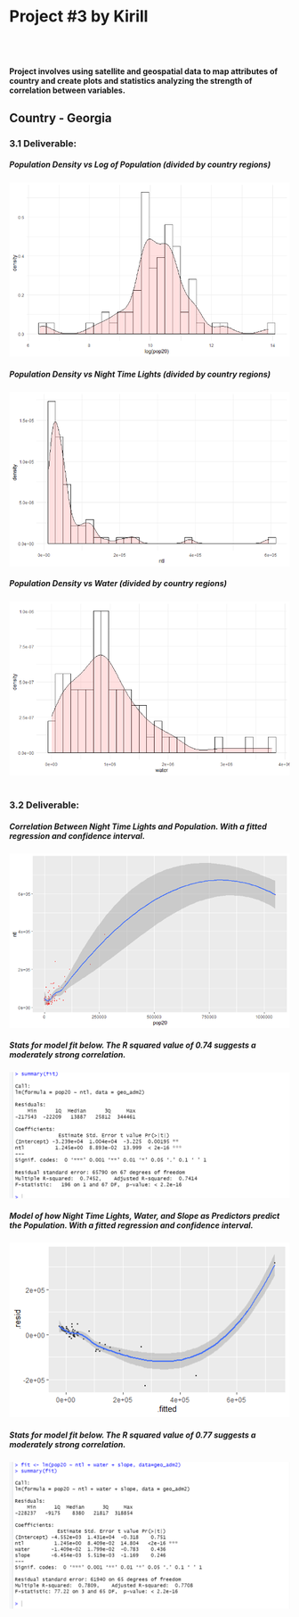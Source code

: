 # Project #3 by Kirill
<br><br>
#### Project involves using satellite and geospatial data to map attributes of country and create plots and statistics analyzing the strength of correlation between variables.

## Country - Georgia

### 3.1 Deliverable:
##### Population Density vs Log of Population (divided by country regions)
![](3_1_density_v_logpop.png)
<br>
##### Population Density vs Night Time Lights (divided by country regions)
![](3_1_density_v_ntl.png)
<br>
##### Population Density vs Water (divided by country regions)
![](3_1_density_v_water.png)
<br>
<br>

### 3.2 Deliverable:
##### Correlation Between Night Time Lights and Population. With a fitted regression and confidence interval.
![](3_2_ntl_vs_pop20.png)
##### Stats for model fit below. The R squared value of 0.74 suggests a moderately strong correlation.
![](3_2_ntl_vs_pop20_text.png)
<br>
##### Model of how Night Time Lights, Water, and Slope as Predictors predict the Population. With a fitted regression and confidence interval.
![](3_2_full.png)
##### Stats for model fit below. The R squared value of 0.77 suggests a moderately strong correlation.
![](3_2_full_text.png)
<br>
